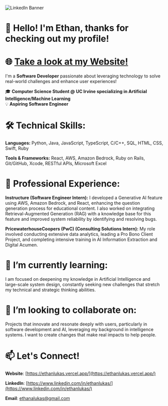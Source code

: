 ![LinkedIn Banner](https://github.com/user-attachments/assets/1ae8c383-b05b-40a3-ae93-4f522691f8aa)

# 👋 Hello! I'm Ethan, thanks for checking out my profile!

# **🌐 [Take a look at my Website!](https://ethanalukas.com/)**

I'm a **Software Developer** passionate about leveraging technology to solve real-world challenges and enhance user experiences!

🎓 **Computer Science Student @ UC Irvine specializing in Artificial Intelligence/Machine Learning**  
💡 **Aspiring Software Engineer**  

# 🛠 Technical Skills:
**Languages:** Python, Java, JavaScript, TypeScript, C/C++, SQL, HTML, CSS, Swift, Ruby

**Tools & Frameworks:** React, AWS, Amazon Bedrock, Ruby on Rails, Git/GitHub, Xcode, RESTful APIs, Microsoft Excel

# 💼 Professional Experience:
**Instructure (Software Engineer Intern):** I developed a Generative AI feature using AWS, Amazon Bedrock, and React, enhancing the question generation process for educational content. I also worked on integrating Retrieval-Augmented Generation (RAG) with a knowledge base for this feature and improved system reliability by identifying and resolving bugs.

**PricewaterhouseCoopers (PwC) (Consulting Solutions Intern):** My role involved conducting extensive data analytics, leading a Pro Bono Client Project, and completing intensive training in AI Information Extraction and Digital Acumen.

# 🌱 I’m currently learning:
I am focused on deepening my knowledge in Artificial Intelligence and large-scale system design, constantly seeking new challenges that stretch my technical and strategic thinking abilities.

# 👯 I’m looking to collaborate on:
Projects that innovate and resonate deeply with users, particularly in software development and AI, leveraging my background in intelligence systems. I want to create changes that make real impacts to help people.

# 📫 Let's Connect!
**Website**: [https://ethanlukas.vercel.app/](https://ethanlukas.vercel.app/)

**LinkedIn**: [https://www.linkedin.com/in/ethanlukas/](https://www.linkedin.com/in/ethanlukas/)

**Email**: [ethanalukas@gmail.com](mailto:ethanalukas@gmail.com)

